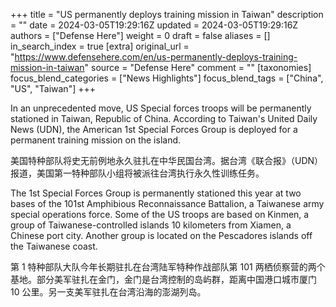 +++
title = "US permanently deploys training mission in Taiwan"
description = ""
date = 2024-03-05T19:29:16Z
updated = 2024-03-05T19:29:16Z
authors = ["Defense Here"]
weight = 0
draft = false
aliases = []
in_search_index = true
[extra]
original_url = "https://www.defensehere.com/en/us-permanently-deploys-training-mission-in-taiwan"
source = "Defense Here"
comment = ""
[taxonomies]
focus_blend_categories = ["News Highlights"]
focus_blend_tags = ["China", "US", "Taiwan"]
+++

In an unprecedented move, US Special forces troops will be permanently stationed in Taiwan, Republic of China. According to Taiwan's United Daily News (UDN), the American 1st Special Forces Group is deployed for a permanent training mission on the island.

美国特种部队将史无前例地永久驻扎在中华民国台湾。据台湾《联合报》（UDN）报道，美国第一特种部队小组将被派往台湾执行永久性训练任务。

The 1st Special Forces Group is permanently stationed this year at two bases of the 101st Amphibious Reconnaissance Battalion, a Taiwanese army special operations force. Some of the US troops are based on Kinmen, a group of Taiwanese-controlled islands 10 kilometers from Xiamen, a Chinese port city. Another group is located on the Pescadores islands off the Taiwanese coast.

第 1 特种部队大队今年长期驻扎在台湾陆军特种作战部队第 101 两栖侦察营的两个基地。部分美军驻扎在金门，金门是台湾控制的岛屿群，距离中国港口城市厦门 10 公里。另一支美军驻扎在台湾沿海的澎湖列岛。